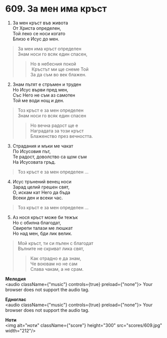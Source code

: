 # 609. За мен има кръст

1. За мен кръст във живота  
От Христа определен,  
Той леко се носи когато  
Близо е Исус до мен.  

> За мен има кръст определен  
> Знам носи го всяк един спасен,  
> > Но в небесния покой  
> > Кръстът ми ще снеме Той  
> > За да съм во век блажен.  

2. Знам пътят е стръмен и труден  
Но Исус върви пред мен,  
Със Него не съм аз самотен  
Той ме води нощ и ден.  

> Тоз кръст е за мен определен  
> Знам носи го всяк един спасен  
> > Но вечна радост ще е  
> > Наградата за този кръст  
> > Блаженство през вечността.  

3. Страдания и мъки ме чакат  
По Исусовия път,  
Те радост, доволство са щом съм  
На Исусовата гръд.  

> Тоз кръст е за мен определен ...  

4. Исус трънений венец носи  
Зарад целий грешен свят,  
О, искам кат Него да бъда  
Всеки ден и всеки час.  

> Тоз кръст е за мен определен ...  

5. Аз нося кръст може би тежък  
Но с обилна благодат,  
Свирепи талази ме люшкат  
Но над мен, бди лик велик.  

> Мой кръст, ти си пълен с благодат  
> Вълните не скриват лика свят,  
> > Как отрадно е да знам,  
> > Че воювам но не сам  
> > Слава чакам, а не срам.

**Мелодия**  
<audio className={"music"} controls={true} preload={"none"}>
    <source src="mp3/609.mp3" type="audio/mpeg"/>
    Your browser does not support the audio tag.
</audio>

**Едноглас**  
<audio className={"music"} controls={true} preload={"none"}>
    <source src="transp/609.mp3" type="audio/mpeg"/>
    Your browser does not support the audio tag.
</audio>

**Ноти**  
<img alt="ноти" className={"score"} height="300" src="scores/609.jpg" width="212"/>
